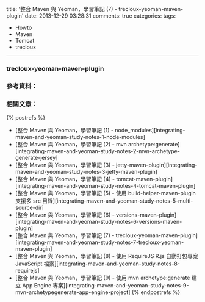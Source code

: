 title: '整合 Maven 與 Yeoman，學習筆記 (7) - trecloux-yeoman-maven-plugin'
date: 2013-12-29 03:28:31
comments: true
categories:
tags:
  - Howto
  - Maven
  - Tomcat
  - trecloux
---
### trecloux-yeoman-maven-plugin

<!-- more -->

### 參考資料：


### 相關文章：

<!-- cross references -->

{% postrefs %}
* [整合 Maven 與 Yeoman，學習筆記 (1) - node_modules][integrating-maven-and-yeoman-study-notes-1-node-modules]
* [整合 Maven 與 Yeoman，學習筆記 (2) - mvn archetype:generate][integrating-maven-and-yeoman-study-notes-2-mvn-archetype-generate-jersey]
* [整合 Maven 與 Yeoman，學習筆記 (3) - jetty-maven-plugin][integrating-maven-and-yeoman-study-notes-3-jetty-maven-plugin]
* [整合 Maven 與 Yeoman，學習筆記 (4) - tomcat-maven-plugin][integrating-maven-and-yeoman-study-notes-4-tomcat-maven-plugin]
* [整合 Maven 與 Yeoman，學習筆記 (5) - 使用 build-helper-maven-plugin 支援多 src 目錄][integrating-maven-and-yeoman-study-notes-5-multi-source-dir]
* [整合 Maven 與 Yeoman，學習筆記 (6) - versions-maven-plugin][integrating-maven-and-yeoman-study-notes-6-versions-maven-plugin]
* [整合 Maven 與 Yeoman，學習筆記 (7) - trecloux-yeoman-maven-plugin][integrating-maven-and-yeoman-study-notes-7-trecloux-yeoman-maven-plugin]
* [整合 Maven 與 Yeoman，學習筆記 (8) - 使用 RequireJS R.js 自動打包專案 JavaScript 檔案][integrating-maven-and-yeoman-study-notes-8-requirejs]
* [整合 Maven 與 Yeoman，學習筆記 (9) - 使用 mvn archetype:generate 建立 App Engine 專案][integrating-maven-and-yeoman-study-notes-9-mvn-archetypegenerate-app-engine-project]
{% endpostrefs %}

<!-- external references -->

